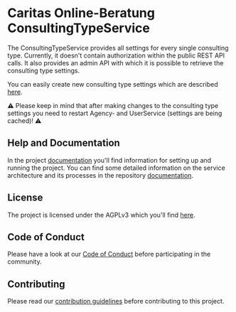 # Caritas Online-Beratung ConsultingTypeService
The ConsultingTypeService provides all settings for every single consulting type. Currently, it doesn't contain authorization within the public REST API calls.
It also provides an admin API with which it is possible to retrieve the consulting type settings.

You can easily create new consulting type settings which are described [here](../backend/service-configuration.md#consultingtypeservice).

⚠️ Please keep in mind that after making changes to the consulting type settings you need to restart Agency- and UserService (settings are being cached)! ⚠️

## Help and Documentation
In the project [documentation](https://caritasdeutschland.github.io/documentation/docs/setup/setup-backend) you'll find information for setting up and running the project.
You can find some detailed information on the service architecture and its processes in the repository [documentation](https://github.com/CaritasDeutschland/caritas-onlineBeratung-consultingTypeService/tree/master/documentation).

## License
The project is licensed under the AGPLv3 which you'll find [here](https://github.com/CaritasDeutschland/caritas-onlineBeratung-consultingTypeService/blob/master/LICENSE).

## Code of Conduct
Please have a look at our [Code of Conduct](https://github.com/CaritasDeutschland/.github/blob/master/CODE_OF_CONDUCT.md) before participating in the community.

## Contributing
Please read our [contribution guidelines](https://github.com/CaritasDeutschland/.github/blob/master/CONTRIBUTING.md) before contributing to this project.
